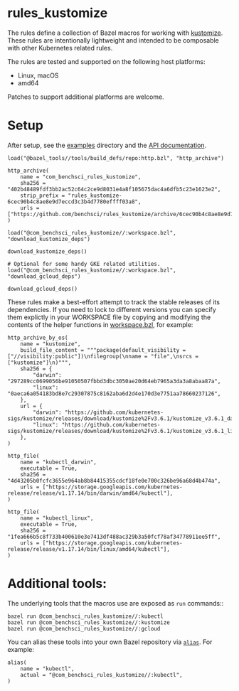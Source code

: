 # rules_kustomize

The rules define a collection of Bazel macros for working with
[kustomize](https://kustomize.io/).  These rules are intentionally lightweight
and intended to be composable with other Kubernetes related rules.

The rules are tested and supported on the following host platforms:

* Linux, macOS
* amd64

Patches to support additional platforms are welcome.

# Setup

After setup, see the [examples](./examples/) directory and the [API documentation](./docs/defs.md).

```bzl
load("@bazel_tools//tools/build_defs/repo:http.bzl", "http_archive")

http_archive(
    name = "com_benchsci_rules_kustomize",
    sha256 = "402b48489fdf3bb2ac52c64c2ce9d8031e4a8f105675dac4a6dfb5c23e1623e2",
    strip_prefix = "rules_kustomize-6cec90b4c8ae8e9d7eccd3c3b4d7780effff03a8",
    urls = ["https://github.com/benchsci/rules_kustomize/archive/6cec90b4c8ae8e9d7eccd3c3b4d7780effff03a8.zip"],
)

load("@com_benchsci_rules_kustomize//:workspace.bzl", "download_kustomize_deps")

download_kustomize_deps()

# Optional for some handy GKE related utilities.
load("@com_benchsci_rules_kustomize//:workspace.bzl", "download_gcloud_deps")

download_gcloud_deps()
```

These rules make a best-effort attempt to track the stable releases of its
dependencies.  If you need to lock to different versions you can specify them
explictly in your WORKSPACE file by copying and modifying the contents of the
helper functions in [workspace.bzl](./workspace.bzl), for example:

```bzl
http_archive_by_os(
    name = "kustomize",
    build_file_content = """package(default_visibility = ["//visibility:public"])\nfilegroup(\nname = "file",\nsrcs = ["kustomize"]\n)""",
    sha256 = {
        "darwin": "297289cc0699056be91050507fbbd3dbc3050ae20d64eb7965a3da3a8abaa87a",
        "linux": "0aeca6a054183bd8e7c29307875c8162aba6d2d4e170d3e7751aa78660237126",
    },
    url = {
        "darwin": "https://github.com/kubernetes-sigs/kustomize/releases/download/kustomize%2Fv3.6.1/kustomize_v3.6.1_darwin_amd64.tar.gz",
        "linux": "https://github.com/kubernetes-sigs/kustomize/releases/download/kustomize%2Fv3.6.1/kustomize_v3.6.1_linux_amd64.tar.gz",
    },
)

http_file(
    name = "kubectl_darwin",
    executable = True,
    sha256 = "4d43205b0fcfc3655e964ab8b84415355cdcf18fe0e700c326be96a68d4b474a",
    urls = ["https://storage.googleapis.com/kubernetes-release/release/v1.17.14/bin/darwin/amd64/kubectl"],
)

http_file(
    name = "kubectl_linux",
    executable = True,
    sha256 = "1fea666b5c8f733b400610e3e7413df488ac329b3a50fcf78af34778911ee5ff",
    urls = ["https://storage.googleapis.com/kubernetes-release/release/v1.17.14/bin/linux/amd64/kubectl"],
)
```

# Additional tools:

The underlying tools that the macros use are exposed as `run` commands::

    bazel run @com_benchsci_rules_kustomize//:kubectl
    bazel run @com_benchsci_rules_kustomize//:kustomize
    bazel run @com_benchsci_rules_kustomize//:gcloud

You can alias these tools into your own Bazel repository via
[`alias`](https://docs.bazel.build/versions/master/be/general.html#alias).  For
example:

    alias(
        name = "kubectl",
        actual = "@com_benchsci_rules_kustomize//:kubectl",
    )
